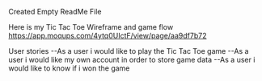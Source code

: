 Created Empty ReadMe File

Here is my Tic Tac Toe Wireframe and game flow
  https://app.moqups.com/4ytq0UIctF/view/page/aa9df7b72

User stories
--As a user i would like to play the Tic Tac Toe game
--As a user i would like my own account in order to store game data
--As a user i would like to know if i won the game
